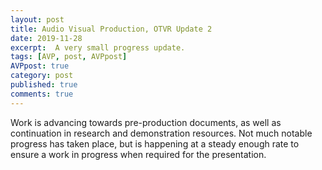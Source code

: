 ```yaml
---
layout: post
title: Audio Visual Production, OTVR Update 2
date: 2019-11-28
excerpt:  A very small progress update.
tags: [AVP, post, AVPpost]
AVPpost: true
category: post
published: true
comments: true
---
```

Work is advancing towards pre-production documents, as well as continuation in research and demonstration resources. Not much notable progress has taken place, but is happening at a steady enough rate to ensure a work in progress when required for the presentation.